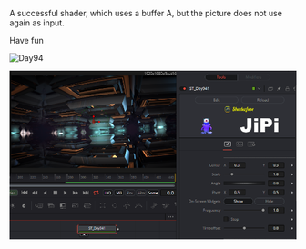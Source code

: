 A successful shader, which uses a buffer A, but the picture does not use again as input.

Have fun

![Day94](https://user-images.githubusercontent.com/78935215/133500817-0a637f94-cb2d-48df-bb08-78aab1e10d0d.gif)


[![Day94](Day94_screenshot.png)](Day94.fuse)